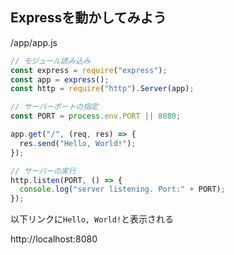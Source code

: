 ## Expressを動かしてみよう

/app/app.js
```js
// モジュール読み込み
const express = require("express");
const app = express();
const http = require("http").Server(app);

// サーバーポートの指定
const PORT = process.env.PORT || 8080;

app.get("/", (req, res) => {
  res.send("Hello, World!");
});

// サーバーの実行
http.listen(PORT, () => {
  console.log("server listening. Port:" + PORT);
});
```
以下リンクに`Hello, World!`と表示される

http://localhost:8080